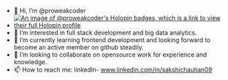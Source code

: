 - 👋 Hi, I’m @proweakcoder
- [![An image of @proweakcoder's Holopin badges, which is a link to view their full Holopin profile](https://holopin.me/proweakcoder)](https://holopin.io/@proweakcoder)
- 👀 I’m interested in full stack development and big data analytics.
- 🌱 I’m currently learning frontend development and looking forward to become an active member on github steadily.
- 💞️ I’m looking to collaborate on opensource work for experience and knowledge.
- 📫 How to reach me: linkedIn- www.linkedin.com/in/sakshichauhan09
